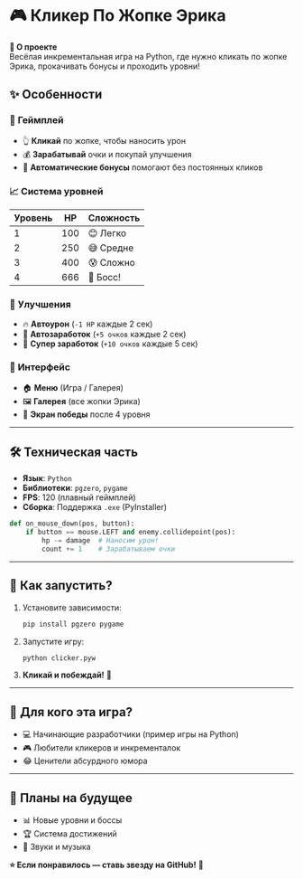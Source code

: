 # 🎮 **Кликер По Жопке Эрика**  

**🚀 О проекте**  
Весёлая инкрементальная игра на Python, где нужно кликать по жопке Эрика, прокачивать бонусы и проходить уровни!  


## ✨ **Особенности**  

### 🎯 **Геймплей**  
- 👆 **Кликай** по жопке, чтобы наносить урон  
- 💰 **Зарабатывай** очки и покупай улучшения  
- 🤖 **Автоматические бонусы** помогают без постоянных кликов  

### 📈 **Система уровней**  
| Уровень | HP      | Сложность |  
|---------|---------|-----------|  
| 1       | 100     | 😊 Легко  |  
| 2       | 250     | 😅 Средне |  
| 3       | 400     | 😰 Сложно |  
| 4       | 666     | 👹 Босс!  |  

### 🛒 **Улучшения**  
- 🔥 **Автоурон** (`-1 HP` каждые 2 сек)  
- 💸 **Автозаработок** (`+5 очков` каждые 2 сек)  
- 🚀 **Супер заработок** (`+10 очков` каждые 5 сек)  

### 🎨 **Интерфейс**  
- 🏠 **Меню** (Игра / Галерея)  
- 🖼️ **Галерея** (все жопки Эрика)  
- 🎉 **Экран победы** после 4 уровня  

---

## 🛠 **Техническая часть**  
- **Язык**: `Python`  
- **Библиотеки**: `pgzero`, `pygame`  
- **FPS**: 120 (плавный геймплей)  
- **Сборка**: Поддержка `.exe` (PyInstaller)  

```python
def on_mouse_down(pos, button):
    if button == mouse.LEFT and enemy.collidepoint(pos):
        hp -= damage  # Наносим урон!
        count += 1    # Зарабатываем очки
```

---

## 📂 **Как запустить?**  
1. Установите зависимости:  
   ```bash
   pip install pgzero pygame
   ```
2. Запустите игру:  
   ```bash
   python clicker.pyw
   ```
3. **Кликай и побеждай!** 🎯  

---

## 🎯 **Для кого эта игра?**  
- 💻 Начинающие разработчики (пример игры на Python)  
- 🎮 Любители кликеров и инкременталок  
- 😂 Ценители абсурдного юмора  

---

## 🔮 **Планы на будущее**  
- 📊 Новые уровни и боссы  
- 🏆 Система достижений  
- 🎵 Звуки и музыка  


**⭐ Если понравилось — ставь звезду на GitHub!** 🚀
